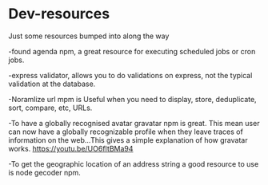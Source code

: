 # Dev-resources
Just some resources bumped into along the way

-found agenda npm, a great resource for executing scheduled jobs or cron jobs.

-express validator, allows you to do validations on express, not the typical validation at the database.

-Noramlize url mpm is Useful when you need to display, store, deduplicate, sort, compare, etc, URLs.

-To have a globally recognised avatar gravatar npm is great. This mean user can now have a globally recognizable profile when they leave traces of information on the web...This gives a simple explanation of how gravatar works. https://youtu.be/UO6fItBMa94

-To get the geographic location of an address string a good resource to use is node gecoder npm.
